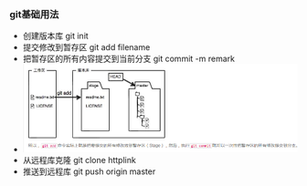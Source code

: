### git基础用法
- 创建版本库 git init
- 提交修改到暂存区 git add filename 
- 把暂存区的所有内容提交到当前分支 git commit -m remark
- ![](git.png)
- 从远程库克隆 git clone httplink
- 推送到远程库 git push origin master